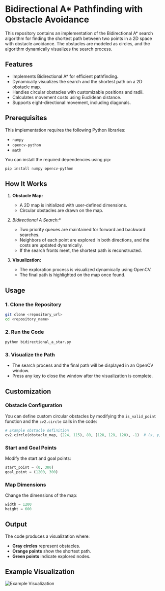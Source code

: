 # Bidirectional A* Pathfinding with Obstacle Avoidance

This repository contains an implementation of the Bidirectional A* search algorithm for finding the shortest path between two points in a 2D space with obstacle avoidance. The obstacles are modeled as circles, and the algorithm dynamically visualizes the search process.

## Features

- Implements Bidirectional A* for efficient pathfinding.
- Dynamically visualizes the search and the shortest path on a 2D obstacle map.
- Handles circular obstacles with customizable positions and radii.
- Calculates movement costs using Euclidean distance.
- Supports eight-directional movement, including diagonals.

## Prerequisites

This implementation requires the following Python libraries:

- `numpy`
- `opencv-python`
- `math`

You can install the required dependencies using pip:

```bash
pip install numpy opencv-python
```

## How It Works

1. **Obstacle Map:**
   - A 2D map is initialized with user-defined dimensions.
   - Circular obstacles are drawn on the map.

2. **Bidirectional A* Search:**
   - Two priority queues are maintained for forward and backward searches.
   - Neighbors of each point are explored in both directions, and the costs are updated dynamically.
   - If the search fronts meet, the shortest path is reconstructed.

3. **Visualization:**
   - The exploration process is visualized dynamically using OpenCV.
   - The final path is highlighted on the map once found.

## Usage

### 1. Clone the Repository

```bash
git clone <repository_url>
cd <repository_name>
```

### 2. Run the Code

```bash
python bidirectional_a_star.py
```

### 3. Visualize the Path

- The search process and the final path will be displayed in an OpenCV window.
- Press any key to close the window after the visualization is complete.

## Customization

### Obstacle Configuration

You can define custom circular obstacles by modifying the `is_valid_point` function and the `cv2.circle` calls in the code:

```python
# Example obstacle definition
cv2.circle(obstacle_map, (224, 115), 80, (128, 128, 128), -1)  # (x, y), radius, color
```

### Start and Goal Points

Modify the start and goal points:

```python
start_point = (0, 300)
goal_point = (1200, 300)
```

### Map Dimensions

Change the dimensions of the map:

```python
width = 1200
height = 600
```

## Output

The code produces a visualization where:

- **Gray circles** represent obstacles.
- **Orange points** show the shortest path.
- **Green points** indicate explored nodes.

## Example Visualization

![Example Visualization](example_visualization.png)
